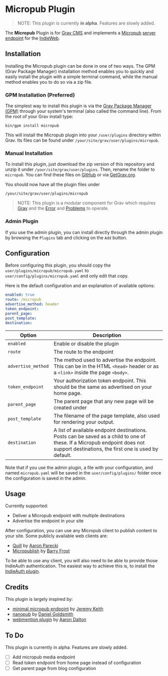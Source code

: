 # Micropub Plugin

> NOTE: This plugin is currently **in alpha**. Features are slowly added.

The **Micropub** Plugin is for [Grav CMS](http://github.com/getgrav/grav) and implements a [Micropub](https://indieweb.org/Micropub) [server endpoint](https://indieweb.org/Micropub/Servers) for the [IndieWeb](https://indieweb.org/).

## Installation

Installing the Micropub plugin can be done in one of two ways. The GPM (Grav Package Manager) installation method enables you to quickly and easily install the plugin with a simple terminal command, while the manual method enables you to do so via a zip file.

### GPM Installation (Preferred)

The simplest way to install this plugin is via the [Grav Package Manager (GPM)](http://learn.getgrav.org/advanced/grav-gpm) through your system's terminal (also called the command line).  From the root of your Grav install type:

    bin/gpm install micropub

This will install the Micropub plugin into your `/user/plugins` directory within Grav. Its files can be found under `/your/site/grav/user/plugins/micropub`.

### Manual Installation

To install this plugin, just download the zip version of this repository and unzip it under `/your/site/grav/user/plugins`. Then, rename the folder to `micropub`. You can find these files on [GitHub](https://github.com/metbril/grav-plugin-micropub) or via [GetGrav.org](http://getgrav.org/downloads/plugins#extras).

You should now have all the plugin files under

    /your/site/grav/user/plugins/micropub

> NOTE: This plugin is a modular component for Grav which requires [Grav](http://github.com/getgrav/grav) and the [Error](https://github.com/getgrav/grav-plugin-error) and [Problems](https://github.com/getgrav/grav-plugin-problems) to operate.

### Admin Plugin

If you use the admin plugin, you can install directly through the admin plugin by browsing the `Plugins` tab and clicking on the `Add` button.

## Configuration

Before configuring this plugin, you should copy the `user/plugins/micropub/micropub.yaml` to `user/config/plugins/micropub.yaml` and only edit that copy.

Here is the default configuration and an explanation of available options:

```yaml
enabled: true
route: /micropub
advertise_method: header
token_endpoint:
parent_page:
post_template:
destination:
```

Option | Description
---|---
`enabled` | Enable or disable the plugin
`route` | The route to the endpoint
`advertise_method` | The method used to advertise the endpoint. This can be in the HTML `<head>` header or as a `<link>` inside the page `<body>`.
`token_endpoint` | Your authorization token endpoint. This should be the same as advertised on your home page.
`parent_page` | The parent page that any new page will be created under
`post_template` | The filename of the page template, also used for rendering your output.
`destination` | A list of available endpoint destinations. Posts can be saved as a child to one of these. If a Micropub endpoint does not support destinations, the first one is used by default.

Note that if you use the admin plugin, a file with your configuration, and named `micropub.yaml` will be saved in the `user/config/plugins/` folder once the configuration is saved in the admin.

## Usage

Currently supported:

- Deliver a Micropub endpoint with multiple destinations
- Advertise the endpoint in your site

After configuration, you can use any Micropub client to publish content to your site.
Some publicly available web clients are:

- [Quill](https://quill.p3k.io/) by [Aaron Parecki](https://aaronparecki.com/)
- [Micropublish](https://micropublish.net/) by [Barry Frost](https://barryfrost.com/)

To be able to use any client, you will also need to be able to provide those IndieAuth authentication. The easiest way to achieve this is, to install the [IndieAuth plugin](https://github.com/metbril/grav-plugin-indieauth).

## Credits

This plugin is largely inspired by:

- [minimal micropub endpoint](https://gist.github.com/adactio/8168e6b78da7b16a4644) by [Jeremy Keith](https://github.com/adactio)
- [nanopub](https://github.com/dg01d/nanopub) by [Daniel Goldsmith](https://github.com/dg01d)
- [webmention plugin](https://github.com/Perlkonig/grav-plugin-webmention) by [Aaron Dalton](https://github.com/Perlkonig)

## To Do

This plugin is currently in alpha. Features are slowly added.

- [ ] Add micropub media endpoint
- [ ] Read token endpoint from home page instead of configuration
- [ ] Get parent page from blog configuration
